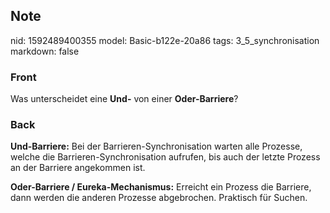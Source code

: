 ## Note
nid: 1592489400355
model: Basic-b122e-20a86
tags: 3_5_synchronisation
markdown: false

### Front
Was unterscheidet eine <b>Und-</b> von einer <b>Oder-Barriere</b>?

### Back
<b>Und-Barriere:</b> Bei der Barrieren-Synchronisation warten alle
Prozesse, welche die Barrieren-Synchronisation aufrufen, bis auch
der letzte Prozess an der Barriere angekommen ist.
<div>
  <b>Oder-Barriere / Eureka-Mechanismus:</b> Erreicht ein Prozess
  die Barriere, dann werden die anderen Prozesse abgebrochen.
  Praktisch für Suchen.
</div>
